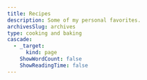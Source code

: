 ```yaml
---
title: Recipes
description: Some of my personal favorites.
archivesSlug: archives
type: cooking and baking
cascade:
  - _target:
      kind: page
    ShowWordCount: false
    ShowReadingTime: false
---
```


